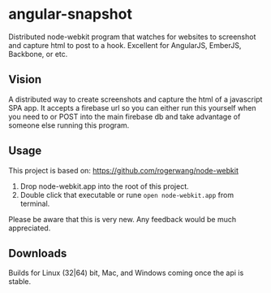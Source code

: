angular-snapshot
================

Distributed node-webkit program that watches for websites to screenshot and capture html to post to a hook.  Excellent for AngularJS, EmberJS, Backbone, or etc.

## Vision

A distributed way to create screenshots and capture the html of a javascript SPA app.  It accepts a firebase url so you can either run this yourself when you need to or POST into the main firebase db and take advantage of someone else running this program.

## Usage

This project is based on: https://github.com/rogerwang/node-webkit

1. Drop node-webkit.app into the root of this project.
2. Double click that executable or rune `open node-webkit.app` from terminal.

Please be aware that this is very new.  Any feedback would be much appreciated.

## Downloads

Builds for Linux (32|64) bit, Mac, and Windows coming once the api is stable.